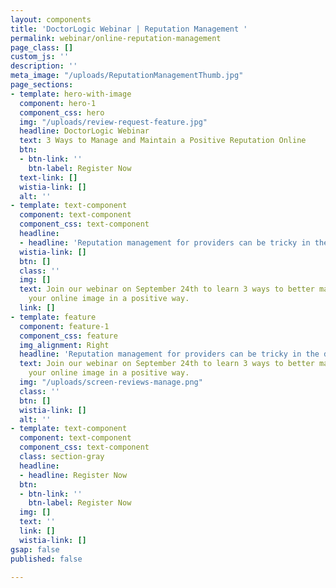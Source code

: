 ```yaml
---
layout: components
title: 'DoctorLogic Webinar | Reputation Management '
permalink: webinar/online-reputation-management
page_class: []
custom_js: ''
description: ''
meta_image: "/uploads/ReputationManagementThumb.jpg"
page_sections:
- template: hero-with-image
  component: hero-1
  component_css: hero
  img: "/uploads/review-request-feature.jpg"
  headline: DoctorLogic Webinar
  text: 3 Ways to Manage and Maintain a Positive Reputation Online
  btn:
  - btn-link: ''
    btn-label: Register Now
  text-link: []
  wistia-link: []
  alt: ''
- template: text-component
  component: text-component
  component_css: text-component
  headline:
  - headline: 'Reputation management for providers can be tricky in the digital world. '
  wistia-link: []
  btn: []
  class: ''
  img: []
  text: Join our webinar on September 24th to learn 3 ways to better manage and maintain
    your online image in a positive way. 
  link: []
- template: feature
  component: feature-1
  component_css: feature
  img_alignment: Right
  headline: 'Reputation management for providers can be tricky in the digital world. '
  text: Join our webinar on September 24th to learn 3 ways to better manage and maintain
    your online image in a positive way. 
  img: "/uploads/screen-reviews-manage.png"
  class: ''
  btn: []
  wistia-link: []
  alt: ''
- template: text-component
  component: text-component
  component_css: text-component
  class: section-gray
  headline:
  - headline: Register Now
  btn:
  - btn-link: ''
    btn-label: Register Now
  img: []
  text: ''
  link: []
  wistia-link: []
gsap: false
published: false

---
```

